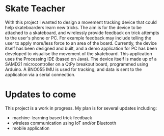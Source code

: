 # Skate Teacher
With this project I wanted to design a movement tracking device that could help skateboarders learn new tricks. The aim is for the device to be attached to a skateboard, and wirelessly provide feedback on trick attempts to the user's phone or PC. For example feedback may include telling the user to apply more/less force to an area of the board. 
Currently, the device itself has been designed and built, and a demo application for PC has been developed to visualise the movement of the skateboard. This application uses the Processing IDE (based on Java). The device itself is made up of a SAMD21 microcontroller on a QtPy breakout board, programmed using Arduino. A BNO055 IMU is used for tracking, and data is sent to the application via a serial connection.

# Updates to come
This project is a work in progress. My plan is for several updates including:
- machine-learning based trick feedback
- wireless communication using IoT and/or Bluetooth
- mobile application
